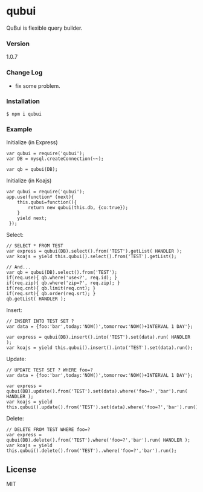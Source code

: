 # qubui

QuBui is flexible query builder.

### Version
1.0.7

### Change Log

* fix some problem.

### Installation

```
$ npm i qubui
```

### Example 

Initialize (in Express)
```
var qubui = require('qubui');
var DB = mysql.createConnection(~~);

var qb = qubui(DB);
```

Initialize (in Koajs)
```
var qubui = require('qubui');
app.use(function* (next){
    this.qubui=function(){
        return new qubui(this.db, {co:true});
    }
    yield next;
 });
```

Select:
```
// SELECT * FROM TEST
var express = qubui(DB).select().from('TEST').getList( HANDLER );
var koajs = yield this.qubui().select().from('TEST').getList();

// And...
var qb = qubui(DB).select().from('TEST');
if(req.use){ qb.where('use<?', req.id); }
if(req.zip){ qb.where('zip=?', req.zip); }
if(req.cnt){ qb.limit(req.cnt); }
if(req.srt){ qb.order(req.srt); }
qb.getList( HANDLER );
```

Insert:
```
// INSERT INTO TEST SET ?
var data = {foo:'bar',today:'NOW()',tomorrow:'NOW()+INTERVAL 1 DAY'};

var express = qubui(DB).insert().into('TEST').set(data).run( HANDLER );
var koajs = yield this.qubui().insert().into('TEST').set(data).run();
```

Update:
```
// UPDATE TEST SET ? WHERE foo=?
var data = {foo:'bar',today:'NOW()',tomorrow:'NOW()+INTERVAL 1 DAY'};

var express = qubui(DB).update().from('TEST').set(data).where('foo=?','bar').run( HANDLER );
var koajs = yield this.qubui().update().from('TEST').set(data).where('foo=?','bar').run();
```

Delete:
```
// DELETE FROM TEST WHERE foo=?
var express = qubui(DB).delete().from('TEST').where('foo=?','bar').run( HANDLER );
var koajs = yield this.qubui().delete().from('TEST')..where('foo=?','bar').run();
```


License
----

MIT


[npmjs]:https://www.npmjs.com/

